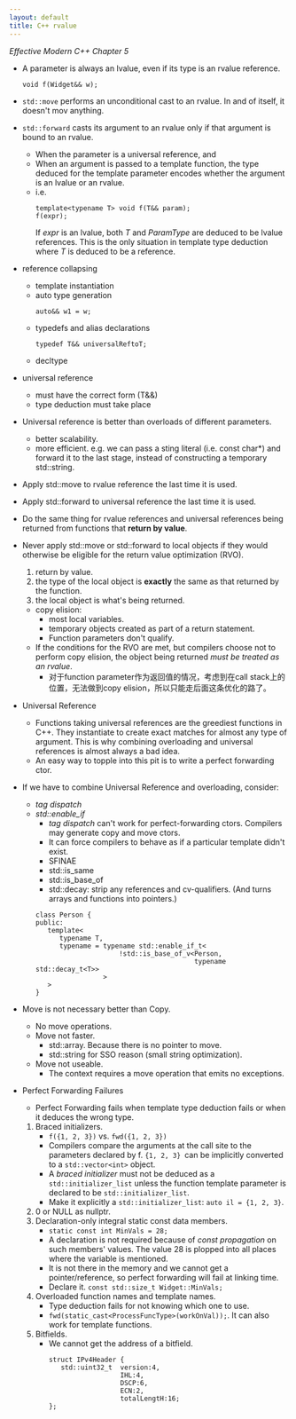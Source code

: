 ```yaml
---
layout: default
title: C++ rvalue
---
```


*Effective Modern C++ Chapter 5*

* A parameter is always an lvalue, even if its type is an rvalue reference.
   ```
   void f(Widget&& w);
   ```

* `std::move` performs an unconditional cast to an rvalue. In and of itself, it doesn't mov anything.
* `std::forward` casts its argument to an rvalue only if that argument is bound to an rvalue.
   * When the parameter is a universal reference, and
   * When an argument is passed to a template function, the type deduced for the template parameter encodes whether the argument is an lvalue or an rvalue.
   * i.e.
      ```
      template<typename T> void f(T&& param);
      f(expr);
      ```
      If *expr* is an lvalue, both *T* and *ParamType* are deduced to be lvalue references. This is the only situation in template type deduction where *T* is deduced to be a reference.

* reference collapsing
   * template instantiation
   * auto type generation
      ```
      auto&& w1 = w;
      ```
   * typedefs and alias declarations
      ```
      typedef T&& universalReftoT;
      ```
   * decltype

* universal reference
   * must have the correct form (T&&)
   * type deduction must take place

* Universal reference is better than overloads of different parameters.
   * better scalability.
   * more efficient. e.g. we can pass a sting literal (i.e. const char*) and forward it to the last stage, instead of constructing a temporary std::string.

* Apply std::move to rvalue reference the last time it is used.
* Apply std::forward to universal reference the last time it is used.
* Do the same thing for rvalue references and universal references being returned from functions that **return by value**.
* Never apply std::move or std::forward to local objects if they would otherwise be eligible for the return value optimization (RVO).
   1. return by value.
   2. the type of the local object is **exactly** the same as that returned by the function.
   3. the local object is what's being returned.
   * copy elision:
      * most local variables.
      * temporary objects created as part of a return statement.
      * Function parameters don't qualify.
   * If the conditions for the RVO are met, but compilers choose not to perform copy elision, the object being returned *must be treated as an rvalue*.
      * 对于function parameter作为返回值的情况，考虑到在call stack上的位置，无法做到copy elision，所以只能走后面这条优化的路了。

* Universal Reference
   * Functions taking universal references are the greediest functions in C++. They instantiate to create exact matches for almost any type of argument. This is why combining overloading and universal references is almost always a bad idea.
   * An easy way to topple into this pit is to write a perfect forwarding ctor.

* If we have to combine Universal Reference and overloading, consider:
   * *tag dispatch*
   * *std::enable_if*
      * *tag dispatch* can't work for perfect-forwarding ctors. Compilers may generate copy and move ctors.
      * It can force compilers to behave as if a particular template didn't exist.
      * SFINAE
      * std::is_same
      * std::is_base_of
      * std::decay: strip any references and cv-qualifiers. (And turns arrays and functions into pointers.)
      ```
      class Person {
      public:
         template<
            typename T,
            typename = typename std::enable_if_t<
                           !std::is_base_of_v<Person,
                                              typename std::decay_t<T>>
                       >
         >
      }
      ```

* Move is not necessary better than Copy.
   * No move operations.
   * Move not faster.
      * std::array. Because there is no pointer to move.
      * std::string for SSO reason (small string optimization).
   * Move not useable.
      * The context requires a move operation that emits no exceptions.

* Perfect Forwarding Failures
   * Perfect Forwarding fails when template type deduction fails or when it deduces the wrong type.
   1. Braced initializers.
      - `f({1, 2, 3})` vs. `fwd({1, 2, 3})`
      - Compilers compare the arguments at the call site to the parameters declared by f. `{1, 2, 3} `can be implicitly converted to a `std::vector<int>` object.
      - A *braced initializer* must not be deduced as a `std::initializer_list` unless the function template parameter is declared to be `std::initializer_list`.
      - Make it explicitly a `std::initializer_list`: `auto il = {1, 2, 3}`.
   2. 0 or NULL as nullptr.
   3. Declaration-only integral static const data members.
      - `static const int MinVals = 28;`
      - A declaration is not required because of *const propagation* on such members' values. The value 28 is plopped into all places where the variable is mentioned.
      - It is not there in the memory and we cannot get a pointer/reference, so perfect forwarding will fail at linking time.
      - Declare it. `const std::size_t Widget::MinVals;`
   4. Overloaded function names and template names.
      - Type deduction fails for not knowing which one to use.
      - `fwd(static_cast<ProcessFuncType>(workOnVal));`. It can also work for template functions.
   5. Bitfields.
      - We cannot get the address of a bitfield.
         ```
         struct IPv4Header {
            std::uint32_t  version:4,
                           IHL:4,
                           DSCP:6,
                           ECN:2,
                           totalLengtH:16;
         };
         ```
